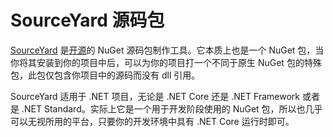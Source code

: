 # SourceYard 源码包

[SourceYard](about.md) 是[开源](https://github.com/dotnet-campus/SourceYard/blob/master/LICENSE)的 NuGet 源码包制作工具。它本质上也是一个 NuGet 包，当你将其安装到你的项目中后，可以为你的项目打一个不同于原生 NuGet 包的特殊包，此包仅包含你项目中的源码而没有 dll 引用。

SourceYard 适用于 .NET 项目，无论是 .NET Core 还是 .NET Framework 或者是 .NET Standard。实际上它是一个用于开发阶段使用的 NuGet 包，所以也几乎可以无视所用的平台，只要你的开发环境中具有 .NET Core 运行时即可。
